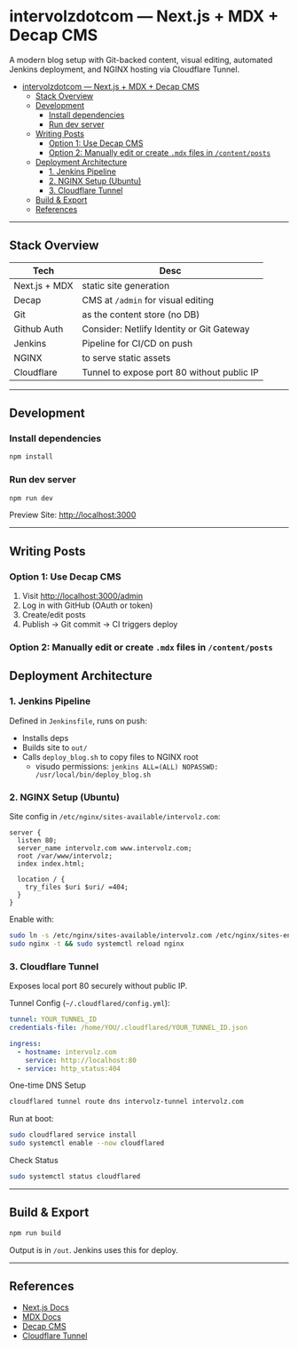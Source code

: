 # intervolzdotcom — Next.js + MDX + Decap CMS

A modern blog setup with Git-backed content, visual editing, automated Jenkins deployment, and NGINX hosting via Cloudflare Tunnel.
- [intervolzdotcom — Next.js + MDX + Decap CMS](#intervolzdotcom--nextjs--mdx--decap-cms)
  - [Stack Overview](#stack-overview)
  - [Development](#development)
    - [Install dependencies](#install-dependencies)
    - [Run dev server](#run-dev-server)
  - [Writing Posts](#writing-posts)
    - [Option 1: Use Decap CMS](#option-1-use-decap-cms)
    - [Option 2: Manually edit or create `.mdx` files in `/content/posts`](#option-2-manually-edit-or-create-mdx-files-in-contentposts)
  - [Deployment Architecture](#deployment-architecture)
    - [1. Jenkins Pipeline](#1-jenkins-pipeline)
    - [2. NGINX Setup (Ubuntu)](#2-nginx-setup-ubuntu)
    - [3. Cloudflare Tunnel](#3-cloudflare-tunnel)
  - [Build \& Export](#build--export)
  - [References](#references)

---

## Stack Overview

| Tech          | Desc                                       |
| ------------- | ------------------------------------------ |
| Next.js + MDX | static site generation                     |
| Decap         | CMS at `/admin` for visual editing         |
| Git           | as the content store (no DB)               |
| Github Auth   | Consider: Netlify Identity or Git Gateway  |
| Jenkins       | Pipeline for CI/CD on push                 |
| NGINX         | to serve static assets                     |
| Cloudflare    | Tunnel to expose port 80 without public IP |

---

## Development

### Install dependencies

```bash
npm install
```

### Run dev server

```bash
npm run dev
```

Preview Site: [http://localhost:3000](http://localhost:3000)

---

## Writing Posts

### Option 1: Use Decap CMS

1. Visit [http://localhost:3000/admin](http://localhost:3000/admin)
2. Log in with GitHub (OAuth or token)
3. Create/edit posts
4. Publish → Git commit → CI triggers deploy

### Option 2: Manually edit or create `.mdx` files in `/content/posts`

## Deployment Architecture

### 1. Jenkins Pipeline

Defined in `Jenkinsfile`, runs on push:

* Installs deps
* Builds site to `out/`
* Calls `deploy_blog.sh` to copy files to NGINX root
  * visudo permissions: `jenkins ALL=(ALL) NOPASSWD: /usr/local/bin/deploy_blog.sh`

### 2. NGINX Setup (Ubuntu)

Site config in `/etc/nginx/sites-available/intervolz.com`:

```nginx
server {
  listen 80;
  server_name intervolz.com www.intervolz.com;
  root /var/www/intervolz;
  index index.html;

  location / {
    try_files $uri $uri/ =404;
  }
}
```

Enable with:

```bash
sudo ln -s /etc/nginx/sites-available/intervolz.com /etc/nginx/sites-enabled/
sudo nginx -t && sudo systemctl reload nginx
```

### 3. Cloudflare Tunnel

Exposes local port 80 securely without public IP.

Tunnel Config (`~/.cloudflared/config.yml`):

```yaml
tunnel: YOUR_TUNNEL_ID
credentials-file: /home/YOU/.cloudflared/YOUR_TUNNEL_ID.json

ingress:
  - hostname: intervolz.com
    service: http://localhost:80
  - service: http_status:404
```

One-time DNS Setup

```bash
cloudflared tunnel route dns intervolz-tunnel intervolz.com

```

Run at boot:

```bash
sudo cloudflared service install
sudo systemctl enable --now cloudflared
```

Check Status

```bash
sudo systemctl status cloudflared
```

---

## Build & Export

```bash
npm run build
```

Output is in `/out`. Jenkins uses this for deploy.

---

## References

* [Next.js Docs](https://nextjs.org/docs)
* [MDX Docs](https://mdxjs.com/)
* [Decap CMS](https://decapcms.org/docs/)
* [Cloudflare Tunnel](https://developers.cloudflare.com/cloudflare-one/connections/connect-apps/)
